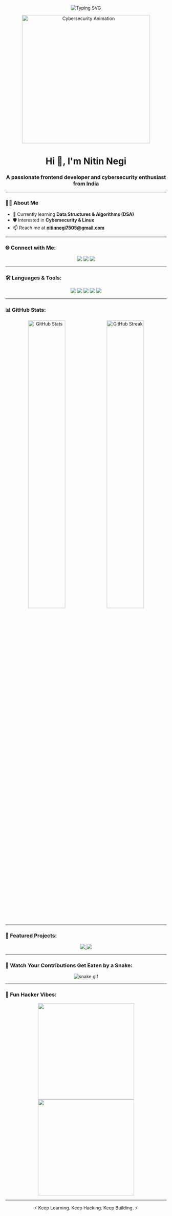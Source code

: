 <!-- Cybersecurity-Themed GitHub Profile README -->

<!-- Typing Animation -->
<p align="center">
  <img src="https://readme-typing-svg.herokuapp.com?font=Fira+Code&size=28&duration=3000&pause=1000&color=00FF00&center=true&vCenter=true&width=600&lines=Hi+👋,+I'm+Nitin+Negi;💻+Frontend+Developer;🔒+Cybersecurity+Enthusiast;🚀+Learning+DSA+and+Linux" alt="Typing SVG" />
</p>

<!-- Hacker Animation -->
<p align="center">
  <img src="https://media.giphy.com/media/oF5oUYTOhvFnO/giphy.gif" width="400" alt="Cybersecurity Animation">
</p>

<h1 align="center">Hi 👋, I'm Nitin Negi</h1>
<h3 align="center">A passionate frontend developer and cybersecurity enthusiast from India</h3>

---

### 👨‍💻 About Me  
- 🌱 Currently learning **Data Structures & Algorithms (DSA)**  
- 🛡️ Interested in **Cybersecurity & Linux**  
- 📫 Reach me at **nitinnegi7505@gmail.com**  

---

### 🌐 Connect with Me:
<p align="center">
  <a href="https://linkedin.com/in/nitin_negi" target="_blank"><img src="https://img.shields.io/badge/LinkedIn-0077B5?style=for-the-badge&logo=linkedin&logoColor=white" /></a>
  <a href="https://instagram.com/nitinnegi01" target="_blank"><img src="https://img.shields.io/badge/Instagram-E4405F?style=for-the-badge&logo=instagram&logoColor=white" /></a>
  <a href="https://leetcode.com/nitinnegi" target="_blank"><img src="https://img.shields.io/badge/LeetCode-FFA116?style=for-the-badge&logo=leetcode&logoColor=black" /></a>
</p>

---

### 🛠️ Languages & Tools:
<p align="center">
  <img src="https://img.shields.io/badge/C-00599C?style=for-the-badge&logo=c&logoColor=white"/>
  <img src="https://img.shields.io/badge/C++-00599C?style=for-the-badge&logo=c%2B%2B&logoColor=white"/>
  <img src="https://img.shields.io/badge/Python-3776AB?style=for-the-badge&logo=python&logoColor=white"/>
  <img src="https://img.shields.io/badge/Linux-FCC624?style=for-the-badge&logo=linux&logoColor=black"/>
  <img src="https://img.shields.io/badge/Git-F05032?style=for-the-badge&logo=git&logoColor=white"/>
</p>

---

### 📊 GitHub Stats:
<p align="center">
  <img src="https://github-readme-stats.vercel.app/api?username=jugnu1101&show_icons=true&theme=radical" alt="GitHub Stats" width="48%">
  <img src="https://github-readme-streak-stats.herokuapp.com?user=jugnu1101&theme=radical" alt="GitHub Streak" width="48%">
</p>

---

### 🚀 Featured Projects:
<p align="center">
  <a href="https://github.com/jugnu1101/project1">
    <img src="https://github-readme-stats.vercel.app/api/pin/?username=jugnu1101&repo=project1&theme=radical" />
  </a>
  <a href="https://github.com/jugnu1101/project2">
    <img src="https://github-readme-stats.vercel.app/api/pin/?username=jugnu1101&repo=project2&theme=radical" />
  </a>
</p>

---

### 🐍 Watch Your Contributions Get Eaten by a Snake:
<p align="center">
  <img src="https://raw.githubusercontent.com/jugnu1101/jugnu1101/output/github-contribution-grid-snake.svg" alt="snake gif" />
</p>

---

### 🎯 Fun Hacker Vibes:
<p align="center">
  <img src="https://media.giphy.com/media/3o7aD2saalBwwftBIY/giphy.gif" width="300">
  <img src="https://media.giphy.com/media/l0Exk8EUzSLsrErEQ/giphy.gif" width="300">
</p>

---

<p align="center">⚡ Keep Learning. Keep Hacking. Keep Building. ⚡</p>
